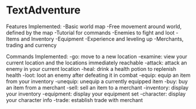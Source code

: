 # TextAdventure

Features Implemented:
-Basic world map 
-Free movement around world, defined by the map
-Tutorial for commands
-Enemies to fight and loot
-Items and Inventory
-Equipment
-Experience and leveling up
-Merchants, trading and currency

Commands Implemented:
-go: move to a new location
-examine: view your current location and the locations immediately reachable
-attack: attack an enemy in your current location
-heal: drink a health potion to replenish health
-loot: loot an enemy after defeating it in combat
-equip: equip an item from your inventory
-unequip: unequip a currently equipped item
-buy: buy an item from a merchant
-sell: sell an item to a merchant
-inventory: display your inventory
-equipment: display your equipment set
-character: display your character info
-trade: establish trade with merchant
